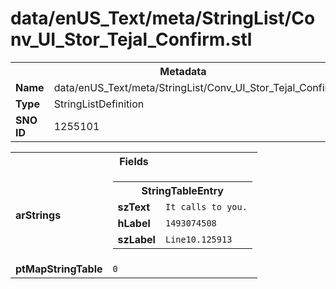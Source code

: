 <h1>data/enUS_Text/meta/StringList/Conv_UI_Stor_Tejal_Confirm.stl</h1><table><tr><th colspan="100%">Metadata</th></tr><tr><td><b>Name</b></td><td>data/enUS_Text/meta/StringList/Conv_UI_Stor_Tejal_Confirm.stl</td></tr><tr><td><b>Type</b></td><td>StringListDefinition</td></tr><tr><td><b>SNO ID</b></td><td>1255101</td></tr></table>

<table><tr><th colspan="100%">Fields</th></tr><tr><td><b>arStrings</b></td><td><table><tr><th colspan="100%">StringTableEntry</th></tr><tr><td><b>szText</b></td><td><code>It calls to you.</code></td></tr><tr><td><b>hLabel</b></td><td><code>1493074508</code></td></tr><tr><td><b>szLabel</b></td><td><code>Line10.125913</code></td></tr></table>


</td></tr><tr><td><b>ptMapStringTable</b></td><td><code>0</code></td></tr></table>

